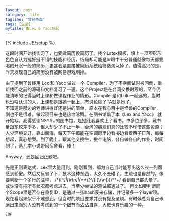 ```yaml
---
layout: post
category:  life
tagline: "曾经热血"
tags: [生活]
mytitle: 由Lex & Yacc想起
---
```


{% include JB/setup %}

这段时间开始找实习了，也要做简历投简历了。找个Latex模板，填上一项项形形色色自认为挺好挺不错的技能和经历，结局却可能是hr眼中十分普通就像每天都要喝的开水一般的简历，更甚者是直接被简历系统给筛选淘汰掉了。值得高兴的是，昨天发现自己的简历没有被网易游戏刷掉。

由于提到了曾经用 Lex 和 Yacc 做过一个 Compiler，为了不幸面试时被问倒，重新找回之前的源码和文档复习了一遍。这个Project是在台湾交换时写的，至今仍能清晰的记得当时上课和做课程作业的情形。Compiler是和Lulu一起选的，当时也没啥认识的人，上课都是跟她一起上，有讨论除了TA就是她了。\
不知道是那边的老师讲得好还是讲的简单，原本在我心目中是怪兽的Compiler，倒也不是很难。做起项目来也是热血沸腾。在图书馆借了本《Lex and Yacc》 就开始写。我得感谢NSYSU的图书馆，是她让我喜欢上了看书。书多位子多，藏书量跟东校差不多，但人却少了不止一半，台湾的朋友们真的比较不珍惜这些资源；人少环境又好，靠山面海，每天下午都能在空调房里边看书边看着西子日落，每每想起，真心想哭。到了晚上，跟其他交换生，搬个电脑，各自做各自的作业，时间到了，选几本小说带回宿舍看，棒！

Anyway，还是回归正题吧。

先是正则表达式，Lex里大量用到，刚刚看到，都为自己当时能写出这么长一列而感到骄傲。然后又反省了下，技术这种东西，太久不去碰了，生疏也是自然的。像要判断一个多行的注释，
    \/\*([^*]|[\r\n]|(\*+([^*/]|[\r\n])))*\*+\/
看到自己都头晕了。或许没有把所有状况都考虑进去，当至少尝试的测试都通过了。
再比如要判断同个Scope里是否存在重复ID，是通过一张hash表来存储，并记录多一个layer项。现在看起来似乎不难想到，但当时的项目要求并没有提及这项。有时候总为自己琢磨出来而别人没有考虑到的一个细节而沾沾自喜，大概也算乐趣的一种。


`EOF`




